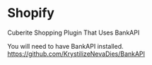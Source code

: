 # Shopify
Cuberite Shopping Plugin That Uses BankAPI

You will need to have BankAPI installed.
https://github.com/KrystilizeNevaDies/BankAPI
